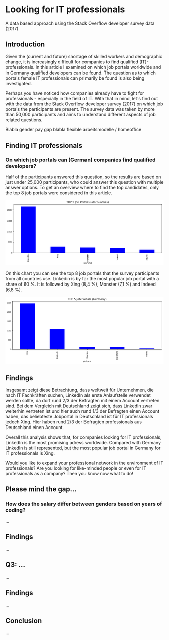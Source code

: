 # Looking for IT professionals
A data based approach using the Stack Overflow developer survey data (2017)

## Introduction
Given the (current and future) shortage of skilled workers and demographic change, it is increasingly difficult for companies to find qualified (IT)-professionals. In this article I examined on which job portals worldwide and in Germany qualified developers can be found. The question as to which portals female IT professionals can primarily be found is also being investigated.

Perhaps you have noticed how companies already have to fight for professionals - especially in the field of IT. With that in mind, let´s find out with the data from the Stack Overflow developer survey (2017) on which job portals the participants are present. The survey data was taken by more than 50,000 participants and aims to understand different aspects of job related questions.

Blabla gender pay gap
blabla flexible arbeitsmodelle / homeoffice

## Finding IT professionals
### On which job portals can (German) companies find qualified developers?

Half of the participants answered this question, so the results are based on just under 25,000 participants, who could answer this question with multiple answer options. To get an overview where to find the top candidates, only the top 8 job portals were considered in this article.

![Job Portals - All Countries](/images/JobPortals_all.png)

On this chart you can see the top 8 job portals that the survey participants  from all countries use. Linkedin is by far the most popular job portal with a share of 60 %. It is followed by Xing (8,4 %), Monster (7,1 %) and Indeed (6,8 %).

![Job Portals - Germany](/images/JobPortals_germany.png)

## Findings
Insgesamt zeigt diese Betrachtung, dass weltweit für Unternehmen, die nach IT Fachkräften suchen, LinkedIn als erste Anlaufstelle verwendet werden sollte, da dort rund 2/3 der Befragten mit einem Account vertreten sind. Bei dem Vergleich mit Deutschland zeigt sich, dass LinkedIn zwar weiterhin vertreten ist und hier auch rund 1/3 der Befragten einen Account haben, das beliebteste Jobportal in Deutschland ist für IT professionals jedoch Xing. Hier haben rund 2/3 der Befragten professionals aus Deutschland einen Account.

Overall this analysis shows that, for companies looking for IT professionals, LinkedIn is the most promising adress worldwide. Compared with Germany LinkedIn is still represented, but the most popular job portal in Germany for IT professionals is Xing.

Would you like to expand your professional network in the environment of IT professionals? Are you looking for like-minded people or even  for IT professionals as a company? Then you know now what to do!


## Please mind the gap...
### How does the salary differ between genders based on years of coding?
...


## Findings
...


## Q3: ...
...


## Findings
...


## Conclusion
...
